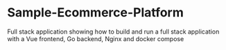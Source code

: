 # Sample-Ecommerce-Platform
Full stack application showing how to build and run a full stack application with a Vue frontend, Go backend, Nginx and docker compose
